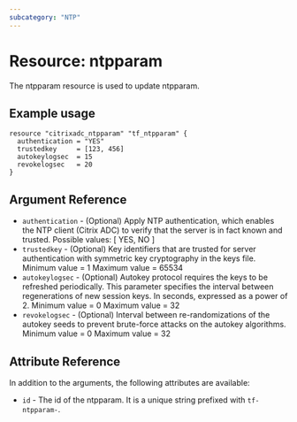 ```yaml
---
subcategory: "NTP"
---
```


# Resource: ntpparam

The ntpparam resource is used to update ntpparam.


## Example usage

```hcl
resource "citrixadc_ntpparam" "tf_ntpparam" {
  authentication = "YES"
  trustedkey     = [123, 456]
  autokeylogsec  = 15
  revokelogsec   = 20
}
```


## Argument Reference

* `authentication` - (Optional) Apply NTP authentication, which enables the NTP client (Citrix ADC) to verify that the server is in fact known and trusted. Possible values: [ YES, NO ]
* `trustedkey` - (Optional) Key identifiers that are trusted for server authentication with symmetric key cryptography in the keys file. Minimum value =  1 Maximum value =  65534
* `autokeylogsec` - (Optional) Autokey protocol requires the keys to be refreshed periodically. This parameter specifies the interval between regenerations of new session keys. In seconds, expressed as a power of 2. Minimum value =  0 Maximum value =  32
* `revokelogsec` - (Optional) Interval between re-randomizations of the autokey seeds to prevent brute-force attacks on the autokey algorithms. Minimum value =  0 Maximum value =  32


## Attribute Reference

In addition to the arguments, the following attributes are available:

* `id` - The id of the ntpparam. It is a unique string prefixed with  `tf-ntpparam-`.